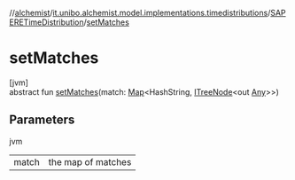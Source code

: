//[alchemist](../../../index.md)/[it.unibo.alchemist.model.implementations.timedistributions](../index.md)/[SAPERETimeDistribution](index.md)/[setMatches](set-matches.md)

# setMatches

[jvm]\
abstract fun [setMatches](set-matches.md)(match: [Map](https://docs.oracle.com/javase/8/docs/api/java/util/Map.html)<HashString, [ITreeNode](../../it.unibo.alchemist.expressions.interfaces/-i-tree-node/index.md)<out [Any](https://kotlinlang.org/api/latest/jvm/stdlib/kotlin/-any/index.html)>>)

## Parameters

jvm

| | |
|---|---|
| match | the map of matches |
